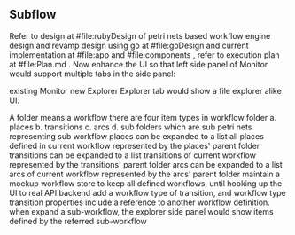 ## Subflow

Refer to design at #file:rubyDesign of petri nets based workflow engine design and revamp design using go at #file:goDesign and current implementation at #file:app and #file:components , refer to execution plan at #file:Plan.md . Now enhance the UI so that left side panel of Monitor would support multiple tabs in the side panel:

existing Monitor
new Explorer
Explorer tab would show a file explorer alike UI.

A folder means a workflow
there are four item types in workflow folder
a. places
b. transitions
c. arcs
d. sub folders which are sub petri nets representing sub workflow
places can be expanded to a list all places defined in current workflow represented by the places' parent folder
transitions can be expanded to a list transitions of current workflow represented by the transitions' parent folder
arcs can be expanded to a list arcs of current workflow represented by the arcs' parent folder
maintain a mockup workflow store to keep all defined workflows, until hooking up the UI to real API backend
add a workflow type of transition, and workflow type transition properties include a reference to another workflow definition.
when expand a sub-workflow, the explorer side panel would show items defined by the referred sub-workflow